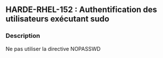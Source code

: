 ## HARDE-RHEL-152 : Authentification des utilisateurs exécutant sudo

### Description

Ne pas utiliser la directive NOPASSWD

